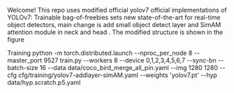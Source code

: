 Welcome!
This repo uses modified official yolov7 official implementations of YOLOv7: Trainable bag-of-freebies sets new state-of-the-art for real-time object detectors, main change is add small object detect layer
and SimAM attention  module in neck and head . The modified structure is shown in the figure

Training
python -m torch.distributed.launch --nproc_per_node 8 --master_port 9527 train.py --workers 8 --device 0,1,2,3,4,5,6,7 --sync-bn --batch-size 16 --data data/coco_bird_merge_all_pin.yaml --img 1280 1280 --cfg cfg/training/yolov7-addlayer-simAM.yaml --weights 'yolov7.pt' --hyp data/hyp.scratch.p5.yaml
